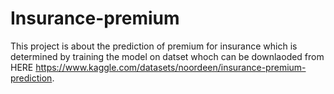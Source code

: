 # Insurance-premium

This project is about the prediction of premium for insurance which is determined by training the model on datset whoch can be downlaoded from HERE
https://www.kaggle.com/datasets/noordeen/insurance-premium-prediction.

